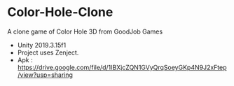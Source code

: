 # Color-Hole-Clone
 A clone game of Color Hole 3D from GoodJob Games

* Unity 2019.3.15f1
* Project uses Zenject.
* Apk :  https://drive.google.com/file/d/1IBXjcZQN1GVyQrqSoeyGKp4N9J2xFtep/view?usp=sharing